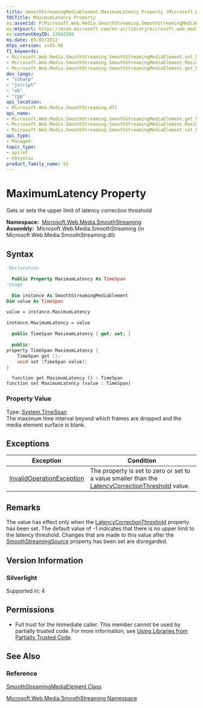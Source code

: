 ```yaml
---
title: SmoothStreamingMediaElement.MaximumLatency Property (Microsoft.Web.Media.SmoothStreaming)
TOCTitle: MaximumLatency Property
ms:assetid: P:Microsoft.Web.Media.SmoothStreaming.SmoothStreamingMediaElement.MaximumLatency
ms:mtpsurl: https://msdn.microsoft.com/en-us/library/microsoft.web.media.smoothstreaming.smoothstreamingmediaelement.maximumlatency(v=VS.90)
ms:contentKeyID: 32682289
ms.date: 05/02/2012
mtps_version: v=VS.90
f1_keywords:
- Microsoft.Web.Media.SmoothStreaming.SmoothStreamingMediaElement.set_MaximumLatency
- Microsoft.Web.Media.SmoothStreaming.SmoothStreamingMediaElement.MaximumLatency
- Microsoft.Web.Media.SmoothStreaming.SmoothStreamingMediaElement.get_MaximumLatency
dev_langs:
- "csharp"
- "jscript"
- "vb"
- "cpp"
api_location:
- Microsoft.Web.Media.SmoothStreaming.dll
api_name:
- Microsoft.Web.Media.SmoothStreaming.SmoothStreamingMediaElement.get_MaximumLatency
- Microsoft.Web.Media.SmoothStreaming.SmoothStreamingMediaElement.MaximumLatency
- Microsoft.Web.Media.SmoothStreaming.SmoothStreamingMediaElement.set_MaximumLatency
api_type:
- Managed
topic_type:
- apiref
- kbSyntax
product_family_name: VS
---
```


# MaximumLatency Property

Gets or sets the upper limit of latency correction threshold

**Namespace:**  [Microsoft.Web.Media.SmoothStreaming](microsoft-web-media-smoothstreaming-namespace_1.md)  
**Assembly:**  Microsoft.Web.Media.SmoothStreaming (in Microsoft.Web.Media.SmoothStreaming.dll)

## Syntax

```vb
'Declaration

  Public Property MaximumLatency As TimeSpan
'Usage

  Dim instance As SmoothStreamingMediaElement
Dim value As TimeSpan

value = instance.MaximumLatency

instance.MaximumLatency = value
```

```csharp
  public TimeSpan MaximumLatency { get; set; }
```

```cpp
  public:
property TimeSpan MaximumLatency {
    TimeSpan get ();
    void set (TimeSpan value);
}
```

```jscript
  function get MaximumLatency () : TimeSpan
function set MaximumLatency (value : TimeSpan)
```

### Property Value

Type: [System.TimeSpan](https://msdn.microsoft.com/library/269ew577)  
The maximum time interval beyond which frames are dropped and the media element surface is blank.  

## Exceptions

|Exception|Condition|
|--- |--- |
|[InvalidOperationException](https://msdn.microsoft.com/library/2asft85a)|The property is set to zero or set to a value smaller than the [LatencyCorrectionThreshold](smoothstreamingmediaelement-latencycorrectionthreshold-property-microsoft-web-media-smoothstreaming.md) value.|


## Remarks

The value has effect only when the [LatencyCorrectionThreshold](smoothstreamingmediaelement-latencycorrectionthreshold-property-microsoft-web-media-smoothstreaming.md) property has been set. The default value of -1 indicates that there is no upper limit to the latency threshold. Changes that are made to this value after the [SmoothStreamingSource](smoothstreamingmediaelement-smoothstreamingsource-property-microsoft-web-media-smoothstreaming_1.md) property has been set are disregarded.

## Version Information

### Silverlight

Supported in: 4  

## Permissions

  - Full trust for the immediate caller. This member cannot be used by partially trusted code. For more information, see [Using Libraries from Partially Trusted Code](https://msdn.microsoft.com/library/8skskf63).

## See Also

### Reference

[SmoothStreamingMediaElement Class](smoothstreamingmediaelement-class-microsoft-web-media-smoothstreaming_1.md)

[Microsoft.Web.Media.SmoothStreaming Namespace](microsoft-web-media-smoothstreaming-namespace_1.md)

